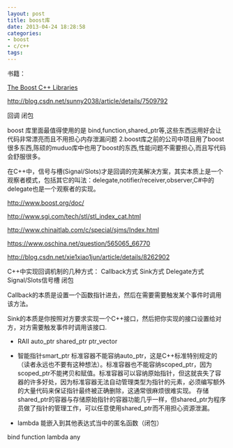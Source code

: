 ```yaml
---
layout: post
title: boost库
date: 2013-04-24 18:28:58
categories:
- boost
- c/c++
tags:
---
```


书籍：

[The Boost C++ Libraries ](http://zh.highscore.de/cpp/boost/)

http://blog.csdn.net/sunny2038/article/details/7509792

回调 闭包

 boost 库里面最值得使用的是 bind,function,shared_ptr等,这些东西运用好会让代码非常漂亮而且不用担心内存泄漏问题
2.boost库之前的公司中项目用了boost很多东西,陈硕的muduo库中也用了boost的东西,性能问题不需要担心,而且写代码会舒服很多。

在C++中，信号与槽(Signal/Slots)才是回调的完美解决方案，其实本质上是一个观察者模式，包括其它的叫法：delegate,notifier/receiver,observer,C#中的delegate也是一个观察者的实现。

http://www.boost.org/doc/

http://www.sgi.com/tech/stl/stl_index_cat.html

http://www.chinaitlab.com/c/special/sjms/Index.html

https://www.oschina.net/question/565065_66770



http://blog.csdn.net/xie1xiao1jun/article/details/8262902

C++中实现回调机制的几种方式：
Callback方式 Sink方式 Delegate方式 Signal/Slots信号槽 闭包

Callback的本质是设置一个函数指针进去，然后在需要需要触发某个事件时调用该方法。

Sink的本质是你按照对方要求实现一个C++接口，然后把你实现的接口设置给对方，对方需要触发事件时调用该接口.

- RAII
auto_ptr shared_ptr ptr_vector
- 智能指针smart_ptr 标准容器不能容纳auto_ptr，这是C++标准特别规定的（读者永远也不要有这种想法）。标准容器也不能容纳scoped_ptr，因为scoped_ptr不能拷贝和赋值。标准容器可以容纳原始指针，但这就丧失了容器的许多好处，因为标准容器无法自动管理类型为指针的元素，必须编写额外的大量代码来保证指针最终被正确删除，这通常很麻烦很难实现。
存储shared_ptr的容器与存储原始指针的容器功能几乎一样，但shared_ptr为程序员做了指针的管理工作，可以任意使用shared_ptr而不用担心资源泄漏。

- lambda 能嵌入到其他表达式当中的匿名函数（闭包）

bind function lambda any
